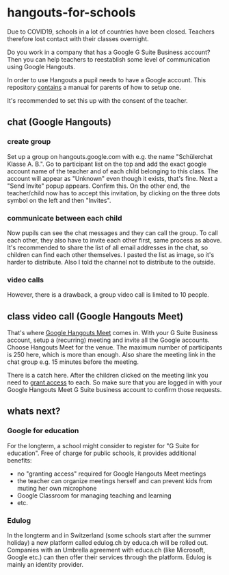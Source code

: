 # hangouts-for-schools
Due to COVID19, schools in a lot of countries have been closed. Teachers therefore lost contact with their classes overnight. 

Do you work in a company that has a Google G Suite Business account? Then you can help teachers to reestablish some level of communication using Google Hangouts.

In order to use Hangouts a pupil needs to have a Google account. This repository [contains](/de) a manual for parents of how to setup one.

It's recommended to set this up with the consent of the teacher.

## chat (Google Hangouts)
### create group
Set up a group on hangouts.google.com with e.g. the name "Schülerchat Klasse A. B.". Go to participant list on the top and add the exact google account name of the teacher and of each child belonging to this class. The account will appear as "Unknown" even though it exists, that's fine. Next a "Send Invite" popup appears. Confirm this. On the other end, the teacher/child now has to accept this invitation, by clicking on the three dots symbol on the left and then "Invites".
### communicate between each child
Now pupils can see the chat messages and they can call the group. To call each other, they also have to invite each other first, same process as above. It's recommended to share the list of all email addresses in the chat, so children can find each other themselves. I pasted the list as image, so it's harder to distribute. Also I told the channel not to distribute to the outside.
### video calls
However, there is a drawback, a group video call is limited to 10 people.

## class video call (Google Hangouts Meet)
That's where [Google Hangouts Meet](https://meet.google.com) comes in. With your G Suite Business account, setup a (recurring) meeting and invite all the Google accounts. Choose Hangouts Meet for the venue. The maximum number of participants is 250 here, which is more than enough. Also share the meeting link in the chat group e.g. 15 minutes before the meeting.

There is a catch here. After the children clicked on the meeting link you need to [grant access](https://support.google.com/meethardware/answer/3341433) to each. So make sure that you are logged in with your Google Hangouts Meet G Suite business account to confirm those requests.

## whats next?
### Google for education
For the longterm, a school might consider to register for "G Suite for education". Free of charge for public schools, it provides additional benefits:
* no "granting access" required for Google Hangouts Meet meetings
* the teacher can organize meetings herself and can prevent kids from muting her own microphone
* Google Classroom for managing teaching and learning
* etc.

### Edulog
In the longterm and in Switzerland (some schools start after the summer holiday) a new platform called edulog.ch by educa.ch will be rolled out. Companies with an Umbrella agreement with educa.ch (like Microsoft, Google etc.) can then offer their services through the platform. Edulog is mainly an identity provider.
